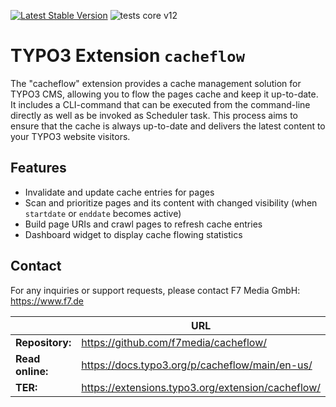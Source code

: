 [![Latest Stable Version](http://poser.pugx.org/f7media/cacheflow/v)](https://packagist.org/packages/f7media/cacheflow)
![tests core v12](https://github.com/f7media/cacheflow/actions/workflows/testscorev12.yml/badge.svg)

# TYPO3 Extension `cacheflow`

The "cacheflow" extension provides a cache management solution for TYPO3 CMS, allowing you to flow the pages cache and
keep it up-to-date. It includes a CLI-command that can be executed from the command-line directly as well as be invoked
as Scheduler task. This process aims to ensure that the cache is always up-to-date and delivers the latest content to
your TYPO3 website visitors.

## Features

- Invalidate and update cache entries for pages
- Scan and prioritize pages and its content with changed visibility (when `startdate` or `enddate` becomes active)
- Build page URIs and crawl pages to refresh cache entries
- Dashboard widget to display cache flowing statistics

## Contact

For any inquiries or support requests, please contact F7 Media GmbH: https://www.f7.de

|                  | URL                                                     |
|------------------|---------------------------------------------------------|
| **Repository:**  | https://github.com/f7media/cacheflow/                   |
| **Read online:** | https://docs.typo3.org/p/cacheflow/main/en-us/          |
| **TER:**         | https://extensions.typo3.org/extension/cacheflow/ |

